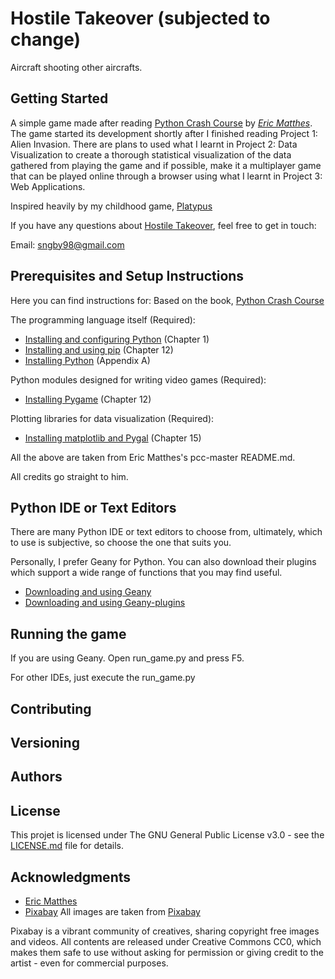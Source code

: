 Hostile Takeover (subjected to change)
===
Aircraft shooting other aircrafts.

<a href="getting_started"></a>Getting Started
---

A simple game made after reading [Python Crash Course](http://www.nostarch.com/pythoncrashcourse/) by [*Eric Matthes*](https://ehmatthes.github.io/). The game started its development shortly after I finished reading Project 1: Alien Invasion. There are plans to used what I learnt in Project 2: Data Visualization to create a thorough statistical visualization of the data gathered from playing the game and if possible, make it a multiplayer game that can be played online through a browser using what I learnt in Project 3: Web Applications.

Inspired heavily by my childhood game, [Platypus](http://store.steampowered.com/app/307340/Platypus/)

If you have any questions about [Hostile Takeover](https://github.com/letsdie10/hostile_takeover), feel free to get in touch:

Email: sngby98@gmail.com

<a href="prerequisites_setup_instructions"></a>Prerequisites and Setup Instructions
---
Here you can find instructions for:
Based on the book, [Python Crash Course](http://www.nostarch.com/pythoncrashcourse/)

The programming language itself (Required):
- [Installing and configuring Python](http://ehmatthes.github.io/pcc/chapter_01/README.html) (Chapter 1)
- [Installing and using pip](http://ehmatthes.github.io/pcc/chapter_12/installing_pip.html) (Chapter 12)
- [Installing Python](http://ehmatthes.github.io/pcc/appendix_a/README.html) (Appendix A)

Python modules designed for writing video games (Required):
- [Installing Pygame](http://ehmatthes.github.io/pcc/chapter_12/README.html) (Chapter 12)

Plotting libraries for data visualization (Required):
- [Installing matplotlib and Pygal](http://ehmatthes.github.io/pcc/chapter_15/README.html) (Chapter 15)

All the above are taken from Eric Matthes's pcc-master README.md.

All credits go straight to him.

<a href="choosing_a_text_editor"></a>Python IDE or Text Editors
---
There are many Python IDE or text editors to choose from, ultimately, which to use is subjective, so choose the one that suits you.

Personally, I prefer Geany for Python. You can also download their plugins which support a wide range of functions that you may find useful.

- [Downloading and using Geany](https://www.geany.org/Download/Releases)
- [Downloading and using Geany-plugins](https://plugins.geany.org/downloads.html)

<a href="running_the_game"></a>Running the game
---
If you are using Geany. Open run_game.py and press F5.

For other IDEs, just execute the run_game.py

<a href="contributing"></a>Contributing
---

<a href="versioning"></a>Versioning
---

<a href="authors"></a>Authors
---

<a href="license"></a>License
---
This projet is licensed under The GNU General Public License v3.0 - see the [LICENSE.md](LICENSE.md) file for details.

<a href="acknowledgments"></a>Acknowledgments
---
- [Eric Matthes](https://ehmatthes.github.io/)
- [Pixabay](https://pixabay.com/)
All images are taken from [Pixabay](https://pixabay.com/)

Pixabay is a vibrant community of creatives, sharing copyright free images and videos. All contents are released under Creative Commons CC0, which makes them safe to use without asking for permission or giving credit to the artist - even for commercial purposes.


